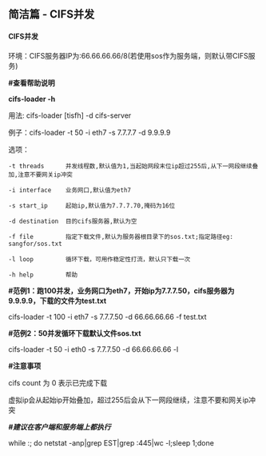## 简洁篇 - CIFS并发

#### CIFS**并发**

环境：CIFS服务器IP为:66.66.66.66/8\(若使用sos作为服务端，则默认带CIFS服务\)

**\#查看帮助说明**

**cifs-loader -h**

用法: cifs-loader \[tisfh\] -d cifs-server

例子：cifs-loader -t 50 -i eth7 -s 7.7.7.7 -d 9.9.9.9

选项：

```
-t threads      并发线程数,默认值为1,当起始网段末位ip超过255后,从下一网段继续叠加,注意不要网关ip冲突

-i interface    业务网口,默认值为eth7

-s start_ip     起始ip,默认值为7.7.7.70,掩码为16位

-d destination  目的cifs服务器,默认为空

-f file         指定下载文件,默认为服务器根目录下的sos.txt;指定路径eg: sangfor/sos.txt

-l loop         循环下载，可用作稳定性打流，默认只下载一次

-h help         帮助
```

**\#范例1：跑100并发，业务网口为eth7，开始ip为7.7.7.50，cifs服务器为9.9.9.9，下载的文件为test.txt**

cifs-loader -t 100 -i eth7 -s 7.7.7.50 -d 66.66.66.66 -f test.txt

**\#范例2：50并发循环下载默认文件sos.txt**

cifs-loader -t 50 -i eth0 -s 7.7.7.50 -d 66.66.66.66 -l

**\#注意事项**

cifs count 为 0 表示已完成下载

虚拟ip会从起始ip开始叠加，超过255后会从下一网段继续，注意不要和网关ip冲突

_**\#建议在客户端和服务端上都执行**_

while :; do netstat -anp\|grep EST\|grep :445\|wc -l;sleep 1;done

